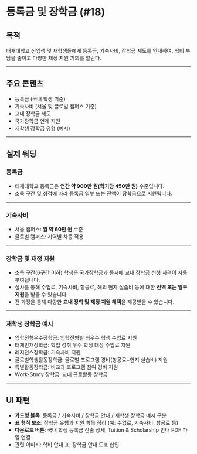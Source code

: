 # 등록금 및 장학금 (#18)

## 목적
태재대학교 신입생 및 재학생들에게 등록금, 기숙사비, 장학금 제도를 안내하여, 학비 부담을 줄이고 다양한 재정 지원 기회를 알린다.  

---

## 주요 콘텐츠
- 등록금 (국내 학생 기준)  
- 기숙사비 (서울 및 글로벌 캠퍼스 기준)  
- 교내 장학금 제도  
- 국가장학금 연계 지원  
- 재학생 장학금 유형 (예시)  

---

## 실제 워딩

### 등록금
- 태재대학교 등록금은 **연간 약 900만 원(학기당 450만 원)** 수준입니다.  
- 소득 구간 및 성적에 따라 등록금 일부 또는 전액이 장학금으로 지원됩니다.  

---

### 기숙사비
- 서울 캠퍼스: **월 약 60만 원** 수준  
- 글로벌 캠퍼스: 지역별 차등 적용  

---

### 장학금 및 재정 지원
- 소득 구간(6구간 이하) 학생은 국가장학금과 동시에 교내 장학금 신청 자격이 자동 부여됩니다.  
- 심사를 통해 수업료, 기숙사비, 항공료, 해외 현지 실습비 등에 대한 **전액 또는 일부 지원**을 받을 수 있습니다.  
- 전 과정을 통해 다양한 **교내 장학 및 재정 지원 혜택**을 제공받을 수 있습니다.  

---

### 재학생 장학금 예시
- 입학전형우수장학금: 입학전형별 최우수 학생 수업료 지원  
- 태재인재장학금: 학업 성취 우수 학생 대상 수업료 지원  
- 레지던스장학금: 기숙사비 지원  
- 글로벌학생활동장학금: 글로벌 프로그램 경비(항공료+현지 실습비) 지원  
- 특별활동장학금: 비교과 프로그램 참여 경비 지원  
- Work-Study 장학금: 교내 근로활동 장학금  

---

## UI 패턴
- **카드형 블록**: 등록금 / 기숙사비 / 장학금 안내 / 재학생 장학금 예시 구분  
- **표 형식 보조**: 장학금 유형과 지원 항목 정리 (예: 수업료, 기숙사비, 항공료 등)  
- **다운로드 버튼**: 국내 학생 등록금 산출 상세, Tuition & Scholarship 안내 PDF 파일 연결  
- 관련 이미지: 학비 안내 표, 장학금 안내 도표 삽입  
